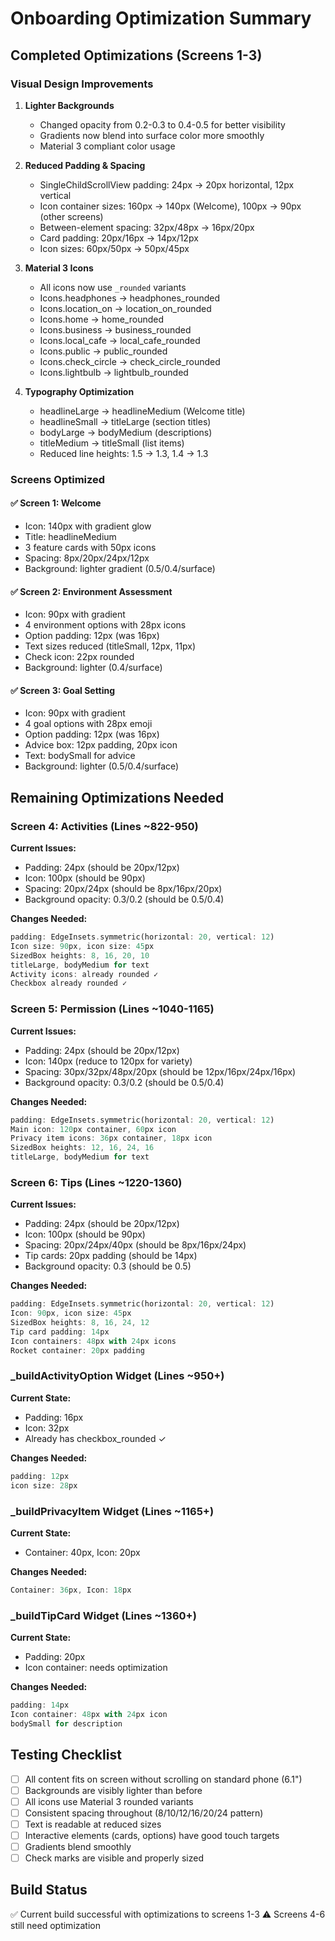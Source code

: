 # Onboarding Optimization Summary

## Completed Optimizations (Screens 1-3)

### Visual Design Improvements
1. **Lighter Backgrounds**
   - Changed opacity from 0.2-0.3 to 0.4-0.5 for better visibility
   - Gradients now blend into surface color more smoothly
   - Material 3 compliant color usage

2. **Reduced Padding & Spacing**
   - SingleChildScrollView padding: 24px → 20px horizontal, 12px vertical
   - Icon container sizes: 160px → 140px (Welcome), 100px → 90px (other screens)
   - Between-element spacing: 32px/48px → 16px/20px
   - Card padding: 20px/16px → 14px/12px
   - Icon sizes: 60px/50px → 50px/45px

3. **Material 3 Icons**
   - All icons now use `_rounded` variants
   - Icons.headphones → headphones_rounded
   - Icons.location_on → location_on_rounded  
   - Icons.home → home_rounded
   - Icons.business → business_rounded
   - Icons.local_cafe → local_cafe_rounded
   - Icons.public → public_rounded
   - Icons.check_circle → check_circle_rounded
   - Icons.lightbulb → lightbulb_rounded

4. **Typography Optimization**
   - headlineLarge → headlineMedium (Welcome title)
   - headlineSmall → titleLarge (section titles)
   - bodyLarge → bodyMedium (descriptions)
   - titleMedium → titleSmall (list items)
   - Reduced line heights: 1.5 → 1.3, 1.4 → 1.3

### Screens Optimized

#### ✅ Screen 1: Welcome
- Icon: 140px with gradient glow
- Title: headlineMedium  
- 3 feature cards with 50px icons
- Spacing: 8px/20px/24px/12px
- Background: lighter gradient (0.5/0.4/surface)

#### ✅ Screen 2: Environment Assessment  
- Icon: 90px with gradient
- 4 environment options with 28px icons
- Option padding: 12px (was 16px)
- Text sizes reduced (titleSmall, 12px, 11px)
- Check icon: 22px rounded
- Background: lighter (0.4/surface)

#### ✅ Screen 3: Goal Setting
- Icon: 90px with gradient
- 4 goal options with 28px emoji
- Option padding: 12px (was 16px)  
- Advice box: 12px padding, 20px icon
- Text: bodySmall for advice
- Background: lighter (0.5/0.4/surface)

## Remaining Optimizations Needed

### Screen 4: Activities (Lines ~822-950)
**Current Issues:**
- Padding: 24px (should be 20px/12px)
- Icon: 100px (should be 90px)
- Spacing: 20px/24px (should be 8px/16px/20px)
- Background opacity: 0.3/0.2 (should be 0.5/0.4)

**Changes Needed:**
```dart
padding: EdgeInsets.symmetric(horizontal: 20, vertical: 12)
Icon size: 90px, icon size: 45px
SizedBox heights: 8, 16, 20, 10
titleLarge, bodyMedium for text
Activity icons: already rounded ✓
Checkbox already rounded ✓
```

### Screen 5: Permission (Lines ~1040-1165)
**Current Issues:**
- Padding: 24px (should be 20px/12px)
- Icon: 140px (reduce to 120px for variety)
- Spacing: 30px/32px/48px/20px (should be 12px/16px/24px/16px)
- Background opacity: 0.3/0.2 (should be 0.5/0.4)

**Changes Needed:**
```dart
padding: EdgeInsets.symmetric(horizontal: 20, vertical: 12)
Main icon: 120px container, 60px icon
Privacy item icons: 36px container, 18px icon
SizedBox heights: 12, 16, 24, 16
titleLarge, bodyMedium for text
```

### Screen 6: Tips (Lines ~1220-1360)
**Current Issues:**
- Padding: 24px (should be 20px/12px)
- Icon: 100px (should be 90px)
- Spacing: 20px/24px/40px (should be 8px/16px/24px)
- Tip cards: 20px padding (should be 14px)
- Background opacity: 0.3 (should be 0.5)

**Changes Needed:**
```dart
padding: EdgeInsets.symmetric(horizontal: 20, vertical: 12)
Icon: 90px, icon size: 45px
SizedBox heights: 8, 16, 24, 12
Tip card padding: 14px
Icon containers: 48px with 24px icons
Rocket container: 20px padding
```

### _buildActivityOption Widget (Lines ~950+)
**Current State:**
- Padding: 16px
- Icon: 32px
- Already has checkbox_rounded ✓

**Changes Needed:**
```dart
padding: 12px
icon size: 28px
```

### _buildPrivacyItem Widget (Lines ~1165+)
**Current State:**
- Container: 40px, Icon: 20px

**Changes Needed:**
```dart
Container: 36px, Icon: 18px
```

### _buildTipCard Widget (Lines ~1360+)
**Current State:**
- Padding: 20px
- Icon container: needs optimization

**Changes Needed:**
```dart
padding: 14px
Icon container: 48px with 24px icon
bodySmall for description
```

## Testing Checklist
- [ ] All content fits on screen without scrolling on standard phone (6.1")
- [ ] Backgrounds are visibly lighter than before
- [ ] All icons use Material 3 rounded variants  
- [ ] Consistent spacing throughout (8/10/12/16/20/24 pattern)
- [ ] Text is readable at reduced sizes
- [ ] Interactive elements (cards, options) have good touch targets
- [ ] Gradients blend smoothly
- [ ] Check marks are visible and properly sized

## Build Status
✅ Current build successful with optimizations to screens 1-3
⚠️  Screens 4-6 still need optimization


